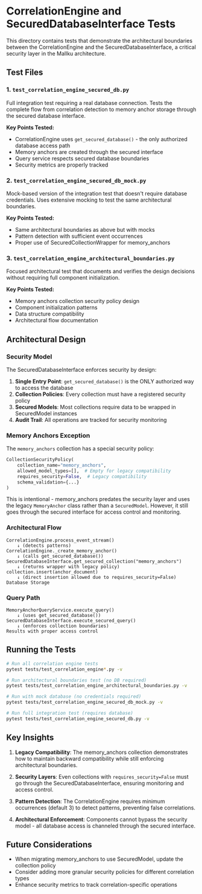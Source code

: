 # CorrelationEngine and SecuredDatabaseInterface Tests

This directory contains tests that demonstrate the architectural boundaries between the CorrelationEngine and the SecuredDatabaseInterface, a critical security layer in the Mallku architecture.

## Test Files

### 1. `test_correlation_engine_secured_db.py`
Full integration test requiring a real database connection. Tests the complete flow from correlation detection to memory anchor storage through the secured database interface.

**Key Points Tested:**
- CorrelationEngine uses `get_secured_database()` - the only authorized database access path
- Memory anchors are created through the secured interface
- Query service respects secured database boundaries
- Security metrics are properly tracked

### 2. `test_correlation_engine_secured_db_mock.py`
Mock-based version of the integration test that doesn't require database credentials. Uses extensive mocking to test the same architectural boundaries.

**Key Points Tested:**
- Same architectural boundaries as above but with mocks
- Pattern detection with sufficient event occurrences
- Proper use of SecuredCollectionWrapper for memory_anchors

### 3. `test_correlation_engine_architectural_boundaries.py`
Focused architectural test that documents and verifies the design decisions without requiring full component initialization.

**Key Points Tested:**
- Memory anchors collection security policy design
- Component initialization patterns
- Data structure compatibility
- Architectural flow documentation

## Architectural Design

### Security Model

The SecuredDatabaseInterface enforces security by design:

1. **Single Entry Point**: `get_secured_database()` is the ONLY authorized way to access the database
2. **Collection Policies**: Every collection must have a registered security policy
3. **Secured Models**: Most collections require data to be wrapped in SecuredModel instances
4. **Audit Trail**: All operations are tracked for security monitoring

### Memory Anchors Exception

The `memory_anchors` collection has a special security policy:

```python
CollectionSecurityPolicy(
    collection_name="memory_anchors",
    allowed_model_types=[],  # Empty for legacy compatibility
    requires_security=False,  # Legacy compatibility
    schema_validation={...}
)
```

This is intentional - memory_anchors predates the security layer and uses the legacy `MemoryAnchor` class rather than a `SecuredModel`. However, it still goes through the secured interface for access control and monitoring.

### Architectural Flow

```
CorrelationEngine.process_event_stream()
    ↓ (detects patterns)
CorrelationEngine._create_memory_anchor()
    ↓ (calls get_secured_database())
SecuredDatabaseInterface.get_secured_collection("memory_anchors")
    ↓ (returns wrapper with legacy policy)
collection.insert(anchor_document)
    ↓ (direct insertion allowed due to requires_security=False)
Database Storage
```

### Query Path

```
MemoryAnchorQueryService.execute_query()
    ↓ (uses get_secured_database())
SecuredDatabaseInterface.execute_secured_query()
    ↓ (enforces collection boundaries)
Results with proper access control
```

## Running the Tests

```bash
# Run all correlation engine tests
pytest tests/test_correlation_engine*.py -v

# Run architectural boundaries test (no DB required)
pytest tests/test_correlation_engine_architectural_boundaries.py -v

# Run with mock database (no credentials required)
pytest tests/test_correlation_engine_secured_db_mock.py -v

# Run full integration test (requires database)
pytest tests/test_correlation_engine_secured_db.py -v
```

## Key Insights

1. **Legacy Compatibility**: The memory_anchors collection demonstrates how to maintain backward compatibility while still enforcing architectural boundaries.

2. **Security Layers**: Even collections with `requires_security=False` must go through the SecuredDatabaseInterface, ensuring monitoring and access control.

3. **Pattern Detection**: The CorrelationEngine requires minimum occurrences (default 3) to detect patterns, preventing false correlations.

4. **Architectural Enforcement**: Components cannot bypass the security model - all database access is channeled through the secured interface.

## Future Considerations

- When migrating memory_anchors to use SecuredModel, update the collection policy
- Consider adding more granular security policies for different correlation types
- Enhance security metrics to track correlation-specific operations
